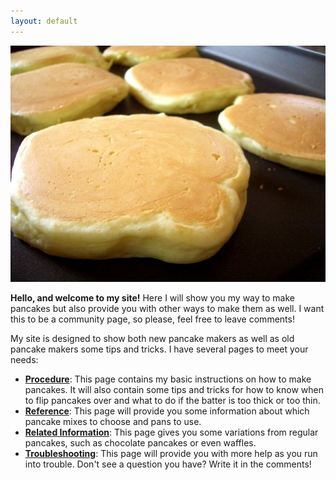 ```yaml
---
layout: default
---
```



![Pancakes](/images/pancakes.jpg?raw=true)

**Hello, and welcome to my site!** Here I will show you my way to make pancakes but also provide you with other ways to make them as well. I want this to be a community page, so please, feel free to leave comments!

My site is designed to show both new pancake makers as well as old pancake makers some tips and tricks. I have several pages to meet your needs:

 - [**Procedure**](/procedure/): This page contains my basic instructions on how to make pancakes. It will also contain some tips and tricks for how to know when to flip pancakes over and what to do if the batter is too thick or too thin.
 - [**Reference**](/reference/): This page will provide you some information about which pancake mixes to choose and pans to use.
 - [**Related Information**](/related_information/): This page gives you some variations from regular pancakes, such as chocolate pancakes or even waffles.
 - [**Troubleshooting**](/troubleshooting/): This page will provide you with more help as you run into trouble. Don't see a question you have? Write it in the comments!
